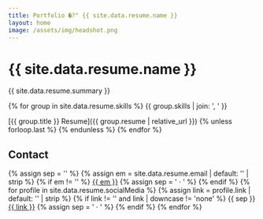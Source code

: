 ```yaml
---
title: Portfolio �?" {{ site.data.resume.name }}
layout: home
image: /assets/img/headshot.png
---
```


# {{ site.data.resume.name }}

{{ site.data.resume.summary }}

{% for group in site.data.resume.skills %}
{{ group.skills | join: ', ' }}

[{{ group.title }} Resume]({{ group.resume | relative_url }})
{% unless forloop.last %}
{% endunless %}
{% endfor %}

<h2 id="contact">Contact</h2>
<p>
  {% assign sep = '' %}
  {% assign em = site.data.resume.email | default: '' | strip %}
  {% if em != '' %}
    <a href="mailto:{{ em }}">{{ em }}</a>
    {% assign sep = ' · ' %}
  {% endif %}
  {% for profile in site.data.resume.socialMedia %}
    {% assign link = profile.link | default: '' | strip %}
    {% if link != '' and link | downcase != 'none' %}
      {{ sep }}<a href="{{ link }}">{{ link }}</a>
      {% assign sep = ' · ' %}
    {% endif %}
  {% endfor %}
</p>

